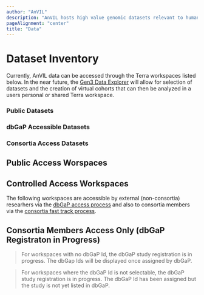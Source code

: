 ```yaml
---
author: "AnVIL"
description: "AnVIL hosts high value genomic datasets relevant to human health and disease."
pageAlignment: "center"
title: "Data"
---
```


# Dataset Inventory

<hero small>Currently, AnVIL data can be accessed through the Terra workspaces listed below. In the near future, the [Gen3 Data Explorer](https://gen3.org/) will allow for selection of datasets and the creation of virtual cohorts that can then be analyzed in a users personal or shared Terra workspace.</hero>



### Public Datasets
<data-summary public></data-summary>
### dbGaP Accessible Datasets
<data-summary dbGap></data-summary>
### Consortia Access Datasets
<data-summary consortia></data-summary>

## Public Access Worspaces
<data-detail public></data-detail>

## Controlled Access Workspaces
The following workspaces are accessible by external (non-consortia) researhers via the [dbGaP access process]() and also to consortia members via the [consortia fast track process]().

<data-studies></data-studies>

## Consortia Members Access Only (dbGaP Registraton in Progress)


> For workspaces with no dbGaP Id, the dbGaP study registration is in progress. The dbGap Ids will be displayed once assigned by dbGaP. 

>For workspaces where the dbGaP Id is not selectable, the dbGaP study registration is in progress.  The dbGaP Id has been assigned but the study is not yet listed in dbGaP.

<data-summary consortia></data-summary>
<data-detail consortia></data-detail>

